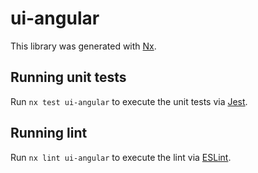 # ui-angular

This library was generated with [Nx](https://nx.dev).

## Running unit tests

Run `nx test ui-angular` to execute the unit tests via [Jest](https://jestjs.io).

## Running lint

Run `nx lint ui-angular` to execute the lint via [ESLint](https://eslint.org/).
